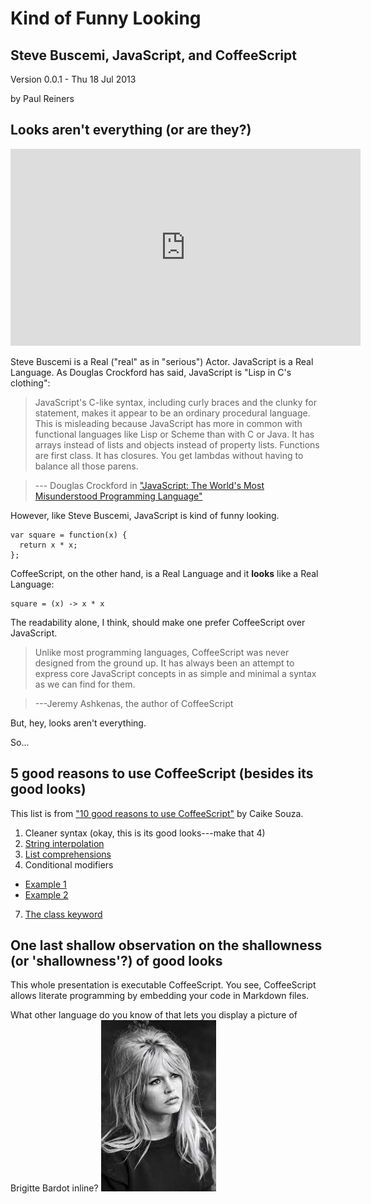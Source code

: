 Kind of Funny Looking
=====================
Steve Buscemi, JavaScript, and CoffeeScript
-------------------------------------------

Version 0.0.1 - Thu 18 Jul 2013

by Paul Reiners  


Looks aren't everything (or are they?)
--------------------------------------

<!---
<iframe width="560" height="315" src="//www.youtube.com/embed/x-XEHwUBubk" frameborder="0" allowfullscreen></iframe>
-->
<object width="560" height="315"><param name="movie" value="http://www.youtube.com/v/x-XEHwUBubk&amp;hl=en_US&amp;fs=1"></param><param name="allowFullScreen" value="true"></param><param name="allowscriptaccess" value="always"></param><embed src="http://www.youtube.com/v/x-XEHwUBubk&amp;hl=en_US&amp;fs=1" type="application/x-shockwave-flash" allowscriptaccess="always" allowfullscreen="true" width="560" height="315"></embed></object>

Steve Buscemi is a Real ("real" as in "serious") Actor.  JavaScript is a Real Language.  As Douglas Crockford has said, JavaScript
is "Lisp in C's clothing":

> JavaScript's C-like syntax, including curly braces and the clunky for statement, makes it appear to be an ordinary procedural language. This is 
> misleading because JavaScript has more in common with functional languages like Lisp or Scheme than with C or Java. It has arrays instead of lists and 
> objects instead of property lists. Functions are first class. It has closures. You get lambdas without having to balance all those parens.

> --- Douglas Crockford in ["JavaScript: The World's Most Misunderstood Programming Language"](http://javascript.crockford.com/javascript)

However, like Steve Buscemi, JavaScript is kind of funny looking.

    var square = function(x) {
      return x * x;
    };

CoffeeScript, on the other hand, is a Real Language and it **looks** like a Real Language:

	square = (x) -> x * x

The readability alone, I think, should make one prefer CoffeeScript over JavaScript.

> Unlike most programming languages, CoffeeScript was never designed from the ground up. It has always been an attempt to
express core JavaScript concepts in as simple and minimal a syntax as we can find for them.

> ---Jeremy Ashkenas, the author of CoffeeScript

But, hey, looks aren't everything.

So...

5 good reasons to use CoffeeScript (besides its good looks)
------------------------------------------------------------

This list is from ["10 good reasons to use CoffeeScript"](http://www.netmagazine.com/features/10-good-reasons-use-coffeescript)
by Caike Souza.

1. Cleaner syntax (okay, this is its good looks---make that 4)
4. [String interpolation](./dialogs/LevelDialog.html#stringInterpolation)
5. [List comprehensions](./life/Life.html#listComprehension)
6. Conditional modifiers
 * [Example 1](./game.html#conditionalModifier1)
 * [Example 2](./game.html#conditionalModifier2)
7. [The class keyword](./life/Life.html#classKeyword)

One last shallow observation on the shallowness (or 'shallowness'?) of good looks
---------------------------------------------------------------------------------

This whole presentation is executable CoffeeScript.  You see, CoffeeScript allows
literate programming by embedding your code in Markdown files.

What other language do you know of that lets you display a picture of Brigitte Bardot inline?
![Brigitte Bardot](./img/brigitte.jpg)
